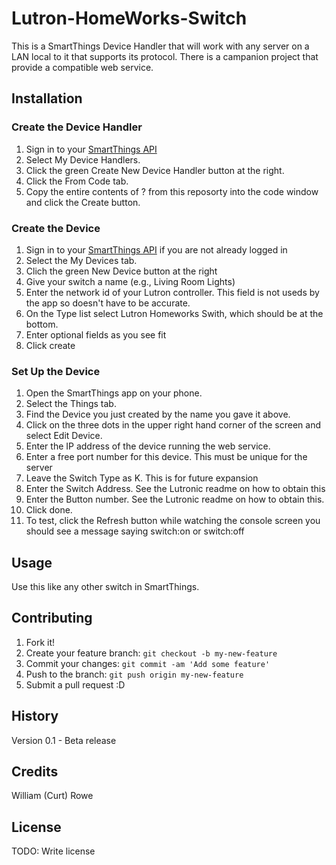 # Lutron-HomeWorks-Switch
This is a SmartThings Device Handler that will work with any server on a LAN local to it that supports its protocol. There is a campanion project that provide a compatible web service.

## Installation

### Create the Device Handler

1. Sign in to your [SmartThings API](graph.api.smartthings.com)
2. Select My Device Handlers.
3. Click the green Create New Device Handler button at the right.
4. Click the From Code tab.
5. Copy the entire contents of ? from this reposorty into the code window and click the Create button.

### Create the Device

1. Sign in to your [SmartThings API](graph.api.smartthings.com) if you are not already logged in
2. Select the My Devices tab.
3. Clich the green New Device button at the right
4. Give your switch a name (e.g., Living Room Lights)
5. Enter the network id of your Lutron controller. This field is not useds by the app so doesn't have to be accurate.
6. On the Type list select Lutron Homeworks Swith, which should be at the bottom.
7. Enter optional fields as you see fit
8. Click create

### Set Up the Device

1. Open the SmartThings app on your phone.
2. Select the Things tab.
3. Find the Device you just created by the name you gave it above.
4. Click on the three dots in the upper right hand corner of the screen and select Edit Device.
5. Enter the IP address of the device running the web service.
6. Enter a free port number for this device. This must be unique for the server
7. Leave the Switch Type as K. This is for future expansion
8. Enter the Switch Address. See the Lutronic readme on how to obtain this
9. Enter the Button number. See the Lutronic readme on how to obtain this.
10. Click done.
11. To test, click the Refresh button while watching the console screen you should see a message saying switch:on or switch:off

## Usage

Use this like any other switch in SmartThings.

## Contributing

1. Fork it!
2. Create your feature branch: `git checkout -b my-new-feature`
3. Commit your changes: `git commit -am 'Add some feature'`
4. Push to the branch: `git push origin my-new-feature`
5. Submit a pull request :D

## History

Version 0.1 - Beta release

## Credits

William (Curt) Rowe

## License

TODO: Write license
